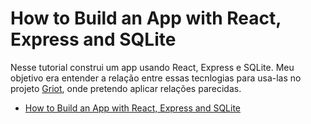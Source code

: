 # How to Build an App with React, Express and SQLite

Nesse tutorial construi um app usando React, Express e SQLite. Meu objetivo era entender a relação entre essas tecnlogias para usa-las no projeto [Griot](https://github.com/DiegoPaula/Griot), onde pretendo aplicar relações parecidas.
- [How to Build an App with React, Express and SQLite](https://blog.alexdevero.com/react-express-sqlite-app/)
